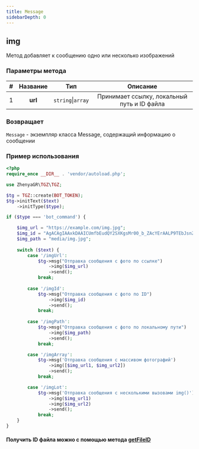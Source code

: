 ```yaml
---
title: Message
sidebarDepth: 0
---
```


## img
Метод добавляет к сообщению одно или несколько изображений
### Параметры метода
| # | Название |        Тип        |                   Описание                   |
|:-:|:--------:|:-----------------:|:--------------------------------------------:|
| 1 | **url**  | `string`\|`array` | Принимает ссылку, локальный путь и ID файла |
### Возвращает
`Message` - экземпляр класса Message, содержащий информацию о сообщении
### Пример использования
```php
<?php
require_once __DIR__ . 'vendor/autoload.php'; 

use ZhenyaGR\TGZ\TGZ;

$tg = TGZ::create(BOT_TOKEN);
$tg->initText($text)
    ->initType($type);

if ($type === 'bot_command') {

    $img_url = "https://example.com/img.jpg";
    $img_id = "AgACAgIAAxkDAAICUmfbEudQY2SXKgsMr00_b_ZAcYErAALP9TEbJsnZSlufCaTwR76hAQADAgADeQADNgQ";
    $img_path = "media/img.jpg";
    
    switch ($text) {
        case '/imgUrl':
            $tg->msg("Отправка сообщения с фото по ссылке")
                ->img($img_url)
                ->send();
            break;
           
        case '/imgId':
            $tg->msg("Отправка сообщения с фото по ID") 
                ->img($img_id)
                ->send();
            break;
           
        case '/imgPath':
            $tg->msg("Отправка сообщения с фото по локальному пути") 
                ->img($img_path)
                ->send();
            break;

        case '/imgArray':
            $tg->msg('Отправка сообщения с массивом фотографий')
                ->img([$img_url1, $img_url2])
                ->send();
            break;

        case '/imgLot':
            $tg->msg('Отправка сообщения с несколькими вызовами img()')
                ->img($img_url1)
                ->img($img_url2)
                ->send();
            break;
    }
}
```

#### Получить ID файла можно с помощью метода [getFileID](/classes/tgzMethods/getFileID.md)